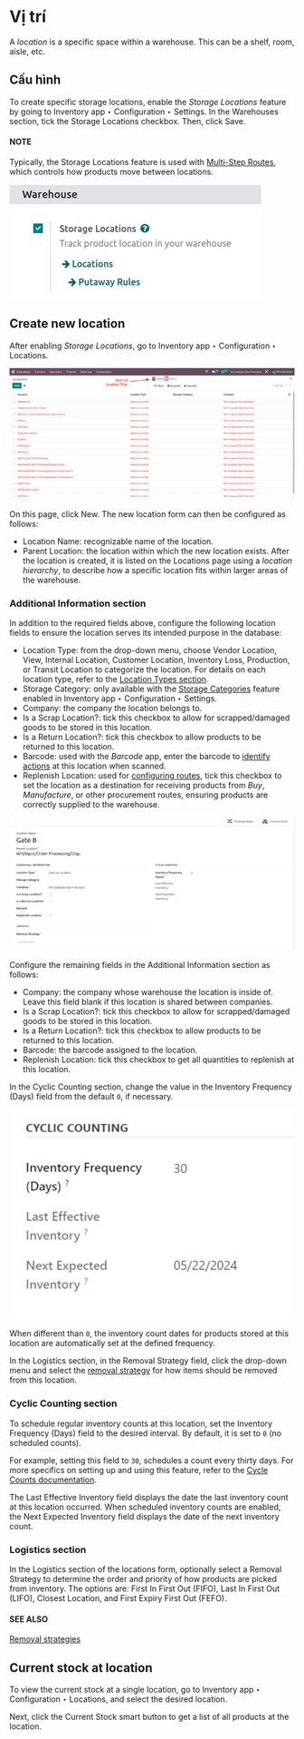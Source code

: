 # Vị trí

A *location* is a specific space within a warehouse. This can be a shelf, room, aisle, etc.

## Cấu hình

To create specific storage locations, enable the *Storage Locations* feature by going to
Inventory app ‣ Configuration ‣ Settings. In the Warehouses
section, tick the Storage Locations checkbox. Then, click Save.

#### NOTE
Typically, the Storage Locations feature is used with [Multi-Step Routes](applications/inventory_and_mrp/inventory/shipping_receiving/daily_operations/use_routes.md), which controls how products move between
locations.

![Show Storage Locations feature.](../../../../../.gitbook/assets/enable-location1.png)

## Create new location

After enabling *Storage Locations*, go to Inventory app ‣ Configuration ‣
Locations.

![List of internal locations.](../../../../../.gitbook/assets/locations3.png)

On this page, click New. The new location form can then be configured as follows:

- Location Name: recognizable name of the location.
- Parent Location: the location within which the new location exists. After the location
  is created, it is listed on the Locations page using a *location hierarchy*, to
  describe how a specific location fits within larger areas of the warehouse.

### Additional Information section

In addition to the required fields above, configure the following location fields to ensure the
location serves its intended purpose in the database:

- Location Type: from the drop-down menu, choose Vendor Location,
  View, Internal Location, Customer Location,
  Inventory Loss, Production, or Transit Location to categorize
  the location. For details on each location type, refer to the [Location Types section](applications/inventory_and_mrp/inventory/warehouses_storage/inventory_management.md#inventory-warehouses-storage-location-type).
- Storage Category: only available with the [Storage Categories](applications/inventory_and_mrp/inventory/shipping_receiving/daily_operations/storage_category.md) feature enabled in
  Inventory app ‣ Configuration ‣ Settings.
- Company: the company the location belongs to.
- Is a Scrap Location?: tick this checkbox to allow for scrapped/damaged goods to be
  stored in this location.
- Is a Return Location?: tick this checkbox to allow products to be returned to this
  location.
- Barcode: used with the *Barcode* app, enter the barcode to [identify actions](applications/inventory_and_mrp/barcode/setup/software.md#barcode-setup-location) at this location when scanned.
- Replenish Location: used for [configuring routes](applications/inventory_and_mrp/inventory/shipping_receiving/daily_operations/use_routes.md), tick this checkbox to set the location as
  a destination for receiving products from *Buy*, *Manufacture*, or other procurement routes,
  ensuring products are correctly supplied to the warehouse.

![Additional Information section of new location creation form.](../../../../../.gitbook/assets/new-location.png)

Configure the remaining fields in the Additional Information section as follows:

- Company: the company whose warehouse the location is inside of. Leave this field blank
  if this location is shared between companies.
- Is a Scrap Location?: tick this checkbox to allow for scrapped/damaged goods to be
  stored in this location.
- Is a Return Location?: tick this checkbox to allow products to be returned to this
  location.
- Barcode: the barcode assigned to the location.
- Replenish Location: tick this checkbox to get all quantities to replenish at this
  location.

In the Cyclic Counting section, change the value in the Inventory Frequency
(Days) field from the default `0`, if necessary.

![Cyclic Counting section of new location creation form.](../../../../../.gitbook/assets/use-locations-cyclic-counting.png)

When different than `0`, the inventory count dates for products stored at this location are
automatically set at the defined frequency.

In the Logistics section, in the Removal Strategy field, click the drop-down
menu and select the [removal strategy](applications/inventory_and_mrp/inventory/shipping_receiving/removal_strategies.md) for how
items should be removed from this location.

<a id="inventory-location-hierarchy"></a>

### Cyclic Counting section

To schedule regular inventory counts at this location, set the Inventory Frequency
(Days) field to the desired interval. By default, it is set to `0` (no scheduled counts).

For example, setting this field to `30`, schedules a count every thirty days. For more specifics on
setting up and using this feature, refer to the [Cycle Counts documentation](applications/inventory_and_mrp/inventory/warehouses_storage/inventory_management/cycle_counts.md).

The Last Effective Inventory field displays the date the last inventory count at this
location occurred. When scheduled inventory counts are enabled, the Next Expected
Inventory field displays the date of the next inventory count.

### Logistics section

In the Logistics section of the locations form, optionally select a Removal
Strategy to determine the order and priority of how products are picked from inventory. The options
are: First In First Out (FIFO), Last In First Out (LIFO), Closest
Location, and First Expiry First Out (FEFO).

#### SEE ALSO
[Removal strategies](applications/inventory_and_mrp/inventory/shipping_receiving/removal_strategies.md)

## Current stock at location

To view the current stock at a single location, go to Inventory app ‣
Configuration ‣ Locations, and select the desired location.

Next, click the Current Stock smart button to get a list of all products at the
location.
